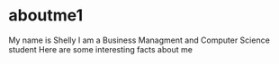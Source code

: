 # aboutme1
My name is Shelly
I am a Business Managment and Computer Science student
Here are some interesting facts about me

